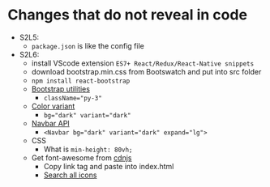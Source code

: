 # Changes that do not reveal in code

- S2L5:
  - `package.json` is like the config file
- S2L6:
  - install VScode extension `ES7+ React/Redux/React-Native snippets`
  - download bootstrap.min.css from Bootswatch and put into src folder
  - `npm install react-bootstrap`
  - [Bootstrap utilities](<https://www.w3schools.com/bootstrap5/bootstrap_utilities.php>)
    - `className="py-3"`
  - [Color variant](<https://react-bootstrap.github.io/components/buttons/>)
    - `bg="dark" variant="dark"`
  - [Navbar API](<https://react-bootstrap.github.io/components/navbar/>)
    - `<Navbar bg="dark" variant="dark" expand="lg">`
  - CSS
    - What is `min-height: 80vh;`
  - Get font-awesome from [cdnjs](<https://cdnjs.com/>)
    - Copy link tag and paste into index.html
    - [Search all icons](<https://fontawesome.com/icons/cart-shopping?s=regular>)
  